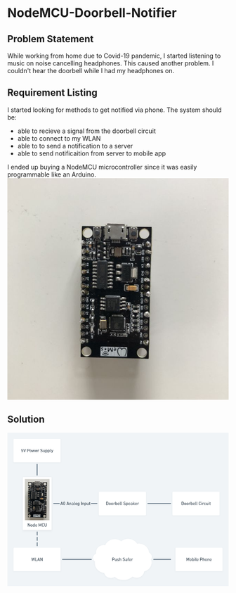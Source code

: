 # NodeMCU-Doorbell-Notifier

## Problem Statement
While working from home due to Covid-19 pandemic, I started listening to music on noise cancelling headphones. This caused another problem. I couldn't hear the doorbell while I had my headphones on. 

## Requirement Listing
I started looking for methods to get notified via phone.  The system should be:
* able to recieve a signal from the doorbell circuit
* able to connect to my WLAN
* able to to send a notification to a server
* able to send notificaition from server to mobile app

I ended up buying a NodeMCU microcontroller since it was easily programmable like an Arduino.
![Node MCU](nodemcu.JPG)

## Solution

![Topology](topology.png)
